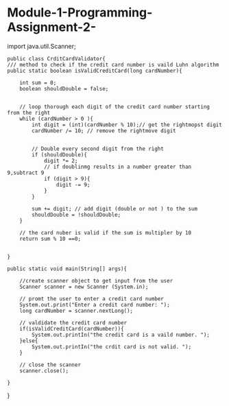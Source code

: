 # Module-1-Programming-Assignment-2-


import java.util.Scanner;

    public class CrditCardValidator{
    /// method to check if the credit card number is vaild Luhn algorithm
    public static boolean isValidCreditCard(long cardNumber){

        int sum = 0;
        boolean shouldDouble = false;


        // loop thorough each digit of the credit card number starting from the right
        while (cardNumber > 0 ){
            int digit = (int)(cardNumber % 10);// get the rightmopst digit
            cardNumber /= 10; // remove the rightmove digit


            // Double every second digit from the right
            if (shouldDouble){
                digit *= 2;
                // if doublinmg results in a number greater than 9,subtract 9
                if (digit > 9){
                    digit -= 9;
                }
            }

            sum += digit; // add digit (double or not ) to the sum
            shouldDouble = !shouldDouble;
        }

        // the card nuber is valid if the sum is multipler by 10
        return sum % 10 ==0;


    }

    public static void main(String[] args){

        //create scanner object to get input from the user
        Scanner scanner = new Scanner (System.in);

        // promt the user to enter a credit card number
        System.out.print("Enter a credit card number: ");
        long cardNumber = scanner.nextLong();

        // valdidate the credit card number
        if(isValidCreditCard(cardNumber)){
            System.out.printIn("the credit card is a vaild number. ");
        }else{
            System.out.printIn("the crdit card is not valid. ");
        }

        // close the scanner
        scanner.close();

    }

}
